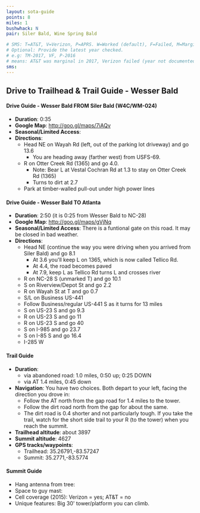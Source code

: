 ```yaml
---
layout: sota-guide
points: 8
miles: 1
bushwhack: N
pair: Siler Bald, Wine Spring Bald

# SMS: T=AT&T, V=Verizon, P=APRS. W=Worked (default), F=Failed, M=Marginal (some failed).
# Optional: Provide the latest year checked.
# e.g: TM-2017, VF, P-2016
# means: AT&T was marginal in 2017, Verizon failed (year not documented), APRS worked in 2016.
sms: 
---
```

Drive to Trailhead & Trail Guide - Wesser Bald
--------------------------------------------------------
#### Drive Guide - Wesser Bald FROM Siler Bald (W4C/WM-024)

* **Duration**: 0:35
* **Google Map**: http://goo.gl/maps/7iAQv
* **Seasonal/Limited Access**:
* **Directions**:
    * Head NE on Wayah Rd (left, out of the parking lot driveway) and go 13.6
        * You are heading away (farther west) from USFS-69.
    * R on Otter Creek Rd (1365) and go 4.0.
        * Note: Bear L at Vestal Cochran Rd at 1.3 to stay on Otter Creek Rd (1365)
        * Turns to dirt at 2.7
    * Park at timber-walled pull-out under high power lines

#### Drive Guide - Wesser Bald TO Atlanta

* **Duration**: 2:50 (it is 0:25 from Wesser Bald to NC-28)
* **Google Map**: http://goo.gl/maps/gVjNq
* **Seasonal/Limited Access**: There is a funtional gate on this road. It may be closed in bad weather.
* **Directions**: 
    * Head NE (continue the way you were driving when you arrived from Siler Bald) and go 8.1
        * At 3.6 you'll keep L on 1365, which is now called Tellico Rd.
        * At 4.4, the road becomes paved
        * At 7.9, keep L as Tellico Rd turns L and crosses river
    * R on NC-28 S (unmarked T) and go 10.1
    * S on Riverview/Depot St and go 2.2
    * R on Wayah St at T and go 0.7
    * S/L on Business US-441
    * Follow Business/regular US-441 S as it turns for 13 miles
    * S on US-23 S and go 9.3
    * R on US-23 S and go 11
    * R on US-23 S and go 40
    * S on I-985 and go 23.7
    * S on I-85 S and go 16.4
    * I-285 W

#### Trail Guide

* **Duration**: 
    * via abandoned road: 1.0 miles, 0:50 up; 0:25 DOWN
    * via AT 1.4 miles, 0:45 down
* **Navigation**: You have two choices.  Both depart to your left, facing the direction you drove in:
    * Follow the AT north from the gap road for 1.4 miles to the tower.
    * Follow the dirt road north from the gap for about the same.
    * The dirt road is 0.4 shorter and not particularly tough.  If you take the trail, watch for the short side trail to your R (to the tower) when you reach the summit.
* **Trailhead altitude**: about 3897
* **Summit altitude**: 4627
* **GPS tracks/waypoints**:
    * Trailhead: 35.26791,-83.57247
    * Summit: 35.2771,-83.5774

#### Summit Guide

* Hang antenna from tree:
* Space to guy mast:
* Cell coverage (2015): Verizon = yes; AT&T = no
* Unique features: Big 30' tower/platform you can climb.
